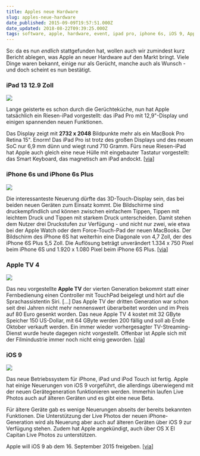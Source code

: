 ```yaml
---
title: Apples neue Hardware
slug: apples-neue-hardware
date_published: 2015-09-09T19:57:51.000Z
date_updated: 2018-08-22T09:39:25.000Z
tags: software, apple, hardware, event, ipad pro, iphone 6s, iOS 9, Apple Tv 4, iphone 6s Plus
---
```


So: da es nun *endlich* stattgefunden hat, wollen auch wir zumindest kurz Bericht ablegen, was Apple an neuer Hardware auf den Markt bringt. Viele Dinge waren bekannt, einige nur als Gerücht, manche auch als Wunsch - und doch scheint es nun bestätigt. 

### iPad 13 12.9 Zoll

![](__GHOST_URL__/content/images/2015/09/iPadPro-vergleich__19-23-37-9131245ccb9184f6.png)

Lange geisterte es schon durch die Gerüchteküche, nun hat Apple tatsächlich ein Riesen-iPad vorgestellt: das iPad Pro mit 12,9"-Display und einigen spannenden neuen Funktionen.

Das Display zeigt mit **2732 x 2048** Bildpunkte mehr als ein MacBook Pro Retina 15". Enorm! Das iPad Pro ist trotz des großen Displays und des neuen SoC nur 6,9 mm dünn und wiegt rund 710 Gramm. Fürs neue Riesen-iPad hat Apple auch gleich eine neue Hülle mit eingebauter Tastatur vorgestellt: das Smart Keyboard, das magnetisch am iPad andockt. [[via](http://www.heise.de/mac-and-i/meldung/Apple-bringt-iPad-Pro-mit-12-9-Zoll-Display-2809357.html)]

### iPhone 6s und iPhone 6s Plus

![](__GHOST_URL__/content/images/2015/09/Apple-iPhone-6S-02.jpg)

Die interessanteste Neuerung dürfte das 3D-Touch-Display sein, das bei beiden neuen Geräten zum Einsatz kommt. Die Bildschirme sind druckempfindlich und können zwischen einfachem Tippen, Tippen mit leichtem Druck und Tippen mit starkem Druck unterscheiden. Damit stehen dem Nutzer drei Druckstufen zur Verfügung - und nicht nur zwei, wie etwa bei der Apple Watch oder dem Force-Touch-Pad der neuen MacBooks. Der Bildschirm des iPhone 6S hat weiterhin eine Diagonale von 4,7 Zoll, der des iPhone 6S Plus 5,5 Zoll. Die Auflösung beträgt unverändert 1.334 x 750 Pixel beim iPhone 6S und 1.920 x 1.080 Pixel beim iPhone 6S Plus. [[via](http://www.golem.de/news/iphone-6s-und-6s-plus-neue-iphones-kommen-mit-3d-touch-und-besseren-kameras-1509-116228.html)]

### Apple TV 4

![](__GHOST_URL__/content/images/2015/09/Bildschirmfoto-2015-09-09-um-21-53-42.png)

Das neu vorgestellte **Apple TV** der vierten Generation bekommt statt einer Fernbedienung einen Controller mit TouchPad beigelegt und hört auf die Sprachassistentin Siri. [...] Das Apple TV der dritten Generation war schon seit drei Jahren nicht mehr nennenswert überarbeitet worden und im Preis auf 80 Euro gesenkt worden. Das neue Apple TV 4 kostet mit 32 GByte Speicher 150 US-Dollar, mit 64 GByte werden 200 fällig und soll ab Ende Oktober verkauft werden. Ein immer wieder vorhergesagter TV-Streaming-Dienst wurde heute dagegen nicht vorgestellt. Offenbar ist Apple sich mit der Filmindustrie immer noch nicht einig geworden. [[via](http://www.heise.de/mac-and-i/meldung/Das-vierte-Apple-TV-ist-zugleich-eine-Spielkonsole-2808952.html)]

### iOS 9

![](__GHOST_URL__/content/images/2015/09/Bildschirmfoto-2015-09-09-um-21-56-39.png)

Das neue Betriebssystem für iPhone, iPad und iPod Touch ist fertig. Apple hat einige Neuerungen von iOS 9 vorgeführt, die allerdings überwiegend mit der neuen Gerätegeneration funktionieren werden. Immerhin laufen Live Photos auch auf älteren Geräten und es gibt eine neue Beta.

Für ältere Geräte gab es wenige Neuerungen abseits der bereits bekannten Funktionen. Die Unterstützung der Live Photos der neuen iPhone-Generation wird als Neuerung aber auch auf älteren Geräten über iOS 9 zur Verfügung stehen. Zudem hat Apple angekündigt, auch über OS X El Capitan Live Photos zu unterstützen.

Apple will iOS 9 ab dem 16. September 2015 freigeben. [[via](http://www.golem.de/news/apple-ios-9-neues-betriebssystem-erscheint-am-16-september-2015-1509-116230.html)]
